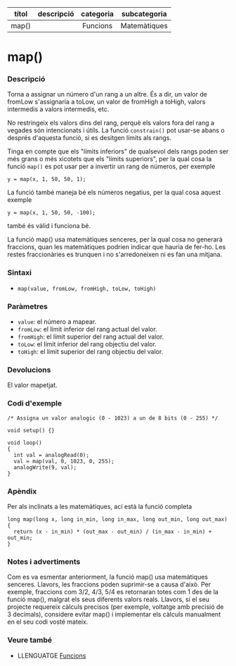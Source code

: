 
| títol | descripció   | categoria  | subcategoria        |
| :---: | :----------: | :--------: | :-----------------: |
| map() | | Funcions | Matemàtiques |

# map()

### Descripció

Torna a assignar un número d'un rang a un altre. És a dir, un valor de fromLow s'assignaria a toLow, un valor de fromHigh a toHigh, valors intermedis a valors intermedis, etc.

No restringeix els valors dins del rang, perquè els valors fora del rang a vegades són intencionats i útils. La funció `constrain()` pot usar-se abans o després d'aquesta funció, si es desitgen límits als rangs.

Tinga en compte que els "límits inferiors" de qualsevol dels rangs poden ser més grans o més xicotets que els "límits superiors", per la qual cosa la funció `map()` es pot usar per a invertir un rang de números, per exemple

`y = map(x, 1, 50, 50, 1);`

La funció també maneja bé els números negatius, per la qual cosa aquest exemple

`y = map(x, 1, 50, 50, -100);`

també és vàlid i funciona bé.

La funció map() usa matemàtiques senceres, per la qual cosa no generarà fraccions, quan les matemàtiques podrien indicar que hauria de fer-ho. Les restes fraccionàries es trunquen i no s'arredoneixen ni es fan una mitjana.

### Sintaxi

* `map(value, fromLow, fromHigh, toLow, toHigh)`

### Paràmetres

* `value`: el número a mapear.  
* `fromLow`: el límit inferior del rang actual del valor.  
* `fromHigh`: el límit superior del rang actual del valor.  
* `toLow`: el límit inferior del rang objectiu del valor.  
* `toHigh`: el límit superior del rang objectiu del valor.

### Devolucions

El valor mapetjat.


### Codi d'exemple

```
/* Assigna un valor analogic (0 - 1023) a un de 8 bits (0 - 255) */

void setup() {}

void loop()
{
  int val = analogRead(0);
  val = map(val, 0, 1023, 0, 255);
  analogWrite(9, val);
}
```

### Apèndix

Per als inclinats a les matemàtiques, ací està la funció completa

```
long map(long x, long in_min, long in_max, long out_min, long out_max) {
  return (x - in_min) * (out_max - out_min) / (in_max - in_min) + out_min;
}
```

### Notes i advertiments

Com es va esmentar anteriorment, la funció map() usa matemàtiques senceres. Llavors, les fraccions poden suprimir-se a causa d'això. Per exemple, fraccions com 3/2, 4/3, 5/4 es retornaran totes com 1 des de la funció map(), malgrat els seus diferents valors reals. Llavors, si el seu projecte requereix càlculs precisos (per exemple, voltatge amb precisió de 3 decimals), considere evitar map() i
implementar els càlculs manualment en el seu codi vosté mateix.

### Veure també

* LLENGUATGE [Funcions](../Funcions.md)

